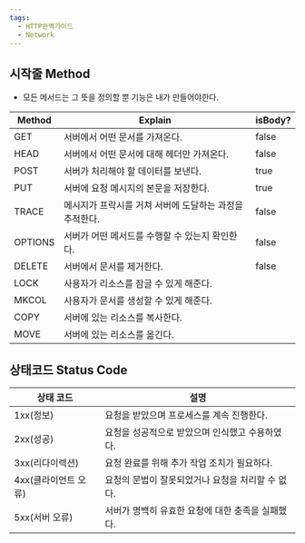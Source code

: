 ```yaml
---
tags:
  - HTTP완벽가이드
  - Network
---
```


## 시작줄 Method
- 모든 메서드는 그 뜻을 정의할 뿐 기능은 내가 만들어야한다.

| Method | Explain | isBody? |
| --- | --- | --- |
| GET | 서버에서 어떤 문서를 가져온다. | false |
| HEAD | 서버에서 어떤 문서에 대해 헤더만 가져온다. | false |
| POST | 서버가 처리해야 할 데이터를 보낸다. | true |
| PUT | 서버에 요청 메시지의 본문을 저장한다. | true |
| TRACE | 메시지가 프락시를 거쳐 서버에 도달하는 과정을 추적한다. | false |
| OPTIONS | 서버가 어떤 메서드를 수행할 수 있는지 확인한다. | false |
| DELETE | 서버에서 문서를 제거한다. | false |
| LOCK | 사용자가 리소스를 잠글 수 있게 해준다. |  |
| MKCOL | 사용자가 문서를 생성할 수 있게 해준다. |  |
| COPY | 서버에 있는 리소스를 복사한다. |  |
| MOVE | 서버에 있는 리소스를 옮긴다. |  |

## 상태코드 Status Code

| 상태 코드         | 설명                           |
| ------------- | ---------------------------- |
| 1xx(정보)       | 요청을 받았으며 프로세스를 계속 진행한다.      |
| 2xx(성공)       | 요청을 성공적으로 받았으며 인식했고 수용하였다.   |
| 3xx(리다이렉션)    | 요청 완료를 위해 추가 작업 조치가 필요하다.    |
| 4xx(클라이언트 오류) | 요청의 문법이 잘못되었거나 요청을 처리할 수 없다. |
| 5xx(서버 오류)    | 서버가 명백히 유효한 요청에 대한 충족을 실패했다. |
